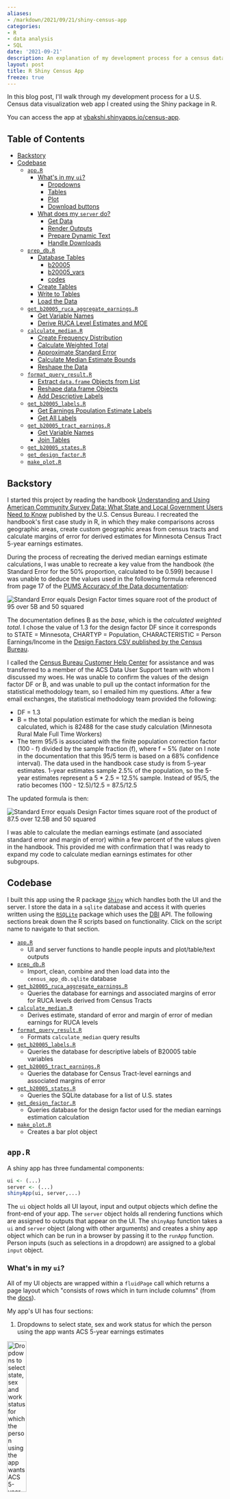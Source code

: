 ```yaml
---
aliases:
- /markdown/2021/09/21/shiny-census-app
categories:
- R
- data analysis
- SQL
date: '2021-09-21'
description: An explanation of my development process for a census data shiny app
layout: post
title: R Shiny Census App
freeze: true
---
```


In this blog post, I'll walk through my development process for a U.S. Census data visualization web app I created using the Shiny package in R. 

You can access the app at [vbakshi.shinyapps.io/census-app](http://vbakshi.shinyapps.io/census-app). 

## Table of Contents

- [Backstory](#backstory)
- [Codebase](#codebase)
  - [`app.R`](#app.r)
    - [What's in my `ui`?](#whats-in-my-ui)
      - [Dropdowns](#dropdowns)
      - [Tables](#tables)
      - [Plot](#plot)
      - [Download buttons](#download-buttons)
    - [What does my `server` do?](#what-does-my-server-do)
      - [Get Data](#get-data)
      - [Render Outputs](#render-outputs)
      - [Prepare Dynamic Text](#prepare-dynamic-text)
      - [Handle Downloads](#handle-downloads)
  - [`prep_db.R`](#prep_db.r)
    - [Database Tables](#database-tables)
      - [b20005](#b20005)
      - [b20005_vars](#b20005_vars)
      - [codes](#codes)
    - [Create Tables](#create-tables)
    - [Write to Tables](#write-to-tables)
    - [Load the Data](#load-the-data)
  - [`get_b20005_ruca_aggregate_earnings.R`](#get_b20005_ruca_aggregate_earnings.r)
    - [Get Variable Names](#get-variable-names)
    - [Derive RUCA Level Estimates and MOE](#derive-ruca-level-estimates-and-moe)
  - [`calculate_median.R`](#calculate_median.r)
    - [Create Frequency Distribution](#create-frequency-distribution)
    - [Calculate Weighted Total](#calculate-weighted-total)
    - [Approximate Standard Error](#approximate-standard-error)
    - [Calculate Median Estimate Bounds](#calculate-median-estimate-bounds)
    - [Reshape the Data](#reshape-the-data)
  - [`format_query_result.R`](#format_query_result.r)
    - [Extract `data.frame` Objects from List](#extract-data.frame-objects-from-list)
    - [Reshape data.frame Objects](#reshape-data.frame-objects)
    - [Add Descriptive Labels](#add-descriptive-labels)
  - [`get_b20005_labels.R`](#get_b20005_labels.r)
    - [Get Earnings Population Estimate Labels](#get-earnings-population-estimate-labels)
    - [Get All Labels](#get-all-labels)
  - [`get_b20005_tract_earnings.R`](#get_b20005_tract_earnings.r)
    - [Get Variable Names](#get-variable-names-1)
    - [Join Tables](#join-tables)
  - [`get_b20005_states.R`](#get_b20005_states.r)
  - [`get_design_factor.R`](#get_design_factor.r)
  - [`make_plot.R`](#make_plot.r)

## <a name="#backstory"></a>Backstory

I started this project by reading the handbook <a href="https://www.census.gov/content/dam/Census/library/publications/2020/acs/acs_state_local_handbook_2020.pdf">Understanding and Using American Community Survey Data: What State and Local Government Users Need to Know</a> published by the U.S. Census Bureau. I recreated the handbook's first case study in R, in which they make comparisons across geographic areas, create custom geographic areas from census tracts and calculate margins of error for derived estimates for Minnesota Census Tract 5-year earnings estimates. 

During the process of recreating the derived median earnings estimate calculations, I was unable to recreate a key value from the handbook (the Standard Error for the 50% proportion, calculated to be 0.599) because I was unable to deduce the values used in the following formula referenced from page 17 of the <a href="https://www2.census.gov/programs-surveys/acs/tech_docs/pums/accuracy/2015_2019AccuracyPUMS.pdf">PUMS Accuracy of the Data documentation</a>:

![Standard Error equals Design Factor times square root of the product of 95 over 5B and 50 squared](se_formula_original.png)

The documentation defines B as the _base_, which is the _calculated weighted total_. I chose the value of 1.3 for the design factor DF since it corresponds to STATE = Minnesota, CHARTYP = Population, CHARACTERISTIC = Person Earnings/Income in the <a href="https://www2.census.gov/programs-surveys/acs/tech_docs/pums/accuracy/2019_PUMS_5yr_Design_Factors.csv">Design Factors CSV published by the Census Bureau</a>.

I called the <a href="https://www.census.gov/programs-surveys/acs/contact.html">Census Bureau Customer Help Center</a> for assistance and was transferred to a member of the ACS Data User Support team with whom I discussed my woes. He was unable to confirm the values of the design factor DF or B, and was unable to pull up the contact information for the statistical methodology team, so I emailed him my questions. After a few email exchanges, the statistical methodology team provided the following:

- DF = 1.3
- B = the total population estimate for which the median is being calculated, which is 82488 for the case study calculation (Minnesota Rural Male Full Time Workers)
- The term 95/5 is associated with the finite population correction factor (100 - f) divided by the sample fraction (f), where f = 5% (later on I note in the documentation that this 95/5 term is based on a 68% confidence interval). The data used in the handbook case study is from 5-year estimates. 1-year estimates sample 2.5% of the population, so the 5-year estimates represent a 5 * 2.5 = 12.5% sample. Instead of 95/5, the ratio becomes (100 - 12.5)/12.5 = 87.5/12.5

The updated formula is then:

![Standard Error equals Design Factor times square root of the product of 87.5 over 12.5B and 50 squared](se_formula_modified.png)

I was able to calculate the median earnings estimate (and associated standard error and margin of error) within a few percent of the values given in the handbook. This provided me with confirmation that I was ready to expand my code to calculate median earnings estimates for other subgroups.

## <a name="#codebase"></a>Codebase

I built this app using the R package <a href="https://shiny.rstudio.com/reference/shiny/latest/">`Shiny`</a> which handles both the UI and the server. I store the data in a `sqlite` database and access it with queries written using the <a href="https://cran.r-project.org/web/packages/RSQLite/RSQLite.pdf">`RSQLite`</a> package which uses the <a href="https://dbi.r-dbi.org/reference/">DBI</a> API. The following sections break down the R scripts based on functionality. Click on the script name to navigate to that section.

- [`app.R`](#app.r)
  - UI and server functions to handle people inputs and plot/table/text outputs
- [`prep_db.R`](#prep-db-r)
  - Import, clean, combine and then load data into the `census_app_db.sqlite` database
- [`get_b20005_ruca_aggregate_earnings.R`](#get-b20005-ruca-aggregate-earnings-r)
  - Queries the database for earnings and associated margins of error for RUCA levels derived from Census Tracts
- [`calculate_median.R`](#calculate-median-r)
  - Derives estimate, standard of error and margin of error of median earnings for RUCA levels
- [`format_query_result.R`](#format-query-result-r)
  - Formats `calculate_median` query results
- [`get_b20005_labels.R`](#get-b20005-labels-r)
  - Queries the database for descriptive labels of B20005 table variables
- [`get_b20005_tract_earnings.R`](#get-b20005-tract-earnings)
  - Queries the database for Census Tract-level earnings and associated margins of error 
- [`get_b20005_states.R`](#get-b20005-states-r)
  - Queries the SQLite database for a list of U.S. states 
- [`get_design_factor.R`](#get-design-factor-r)
  - Queries database for the design factor used for the median earnings estimation calculation
- [`make_plot.R`](#make-plot-r)
  - Creates a bar plot object

## <a name="#app-r"></a>`app.R`

A shiny app has three fundamental components:

```R
ui <- (...)
server <- (...)
shinyApp(ui, server,...)
```
The `ui` object holds all UI layout, input and output objects which define the front-end of your app. The `server` object holds all rendering functions which are assigned to outputs that appear on the UI. The `shinyApp` function takes a `ui` and `server` object (along with other arguments) and creates a shiny app object which can be run in a browser by passing it to the `runApp` function. Person inputs (such as selections in a dropdown) are assigned to a global `input` object.

### <a name="whats-in-my-ui"></a>What's in my `ui`?

All of my UI objects are wrapped within a `fluidPage` call which returns a page layout which "consists of rows which in turn include columns" (from the [docs](https://shiny.rstudio.com/reference/shiny/latest/fluidPage.html)).

My app's UI has four sections:

1. Dropdowns to select state, sex and work status for which the person using the app wants ACS 5-year earnings estimates

<img src="ui_dropdowns.png" alt="Dropdowns to select state, sex and work status for which the person using the app wants ACS 5-year earnings estimates" width="30%"/>

2. A table with the estimate, standard error and margin of error for median earnings

![A table with the estimate, standard error and margin of error for median earnings](median_table.png)

3. A bar plot of population estimates for earnings levels for the selected state, sex, work status and RUCA (Rural-Urban Commuting Areas) level

![A bar plot of population estimates for earnings levels for the selected state, sex, work status and RUCA (Rural-Urban Commuting Areas) level](bar_plot.png)

4. A table with population estimates for earnings levels for each RUCA level for the selected state, sex and work status

Each section has a download button so that people can get the CSV files or plot image for their own analysis and reporting.
Each section is separated with `markdown('---')` which renders an HTML horizontal rule (`<hr>`).

#### <a href="dropdowns"></a>Dropdowns

Dropdowns (the HTML `<select>` element) are a type of UI Input. I define each with an `inputId` which is a `character` object for reference on the server-side, a label `character` object which is rendered above the dropdown, and a `list` object which defines the dropdown options.

```R
selectInput(
  inputId = "...",
  label = "...",
  choices = list(...)
)
```
In some cases, I want the person to see a `character` object in the dropdown that is more human-readable (e.g. `"Large Town"`) but use a corresponding input value in the server which is more computer-readable (e.g. `"Large_Town`). To achieve this, I use a named `character` vector where the names are displayed in the dropdown, and the assigned values are assigned to the global `input`:

```R
selectInput(
     inputId = "ruca_level",
     label = "Select RUCA Level",
     choices = list(
       "RUCA LEVEL" = c(
       "Urban" = "Urban", 
       "Large Town" = "Large_Town", 
       "Small Town" = "Small_Town", 
       "Rural" = "Rural"))
     )
```
In this case, if the person selects `"Large Town"` the value assigned to `input$ruca_level` is `"Large_Town"`.


#### <a name="tables"></a>Tables

Tables (the HTML `<table>` element) are a type of UI Output. I define each with an `outputId` for reference in the server.

```R
tableOutput(outputId = "...")
```

#### <a name="plot"></a>Plot

Similarly, a plot (which is rendered as an HTML `<img>` element) is a type of UI Output. I define each with an `outputId`.

```R
plotOutput(outputId = "...")
```

#### <a name="download-buttons"></a>Download Buttons
The download button (an HTML `<a>` element) is also a type of UI Output. I define each with an `outputId` and `label` (which is displayed as the HTML `textContent` attribute of the `<a>` element).

```R
downloadButton(
  outputId = "...",
  label = "..."
)
```

### <a name="what-does-my-server-do"></a>What does my `server` do?
The server function has three parameters: `input`, `output` and `session`. The `input` object is a `ReactiveValues` object which stores all UI Input values, which are accessed with `input$inputId`. The `output` object similarly holds UI Output values at `output$outputId`. I do not use the `session` object in my app (yet).

My app’s server has four sections:

1. Get data from the SQLite database
2. Render table and plot outputs
3. Prepare dynamic text (for filenames and the plot title)
4. Handle data.frame and plot downloads

#### <a name="get-data"></a>Get Data
There are three high-level functions which call query/format/calculation functions to return the data in the format necessary to produce table, text, download and plot outputs:

- The `earnings_data` function passes the person-selected dropdown options `input$sex`, `input$work_status` and `input$state` to the `get_b20005_ruca_aggregate_earnings` function to get a query result from the SQLite database. That function call is passed to `format_earnings`, which in turn is passed to the `reactive` function to make it a reactive expression. Only reactive expressions (and reactive endpoints in the `output` object) are allowed to access the `input` object which is a reactive source. You can read more about Shiny's "reactive programming model" in this [excellent article](https://shiny.rstudio.com/articles/reactivity-overview.html). 

```R
earnings_data <- reactive(
  format_earnings(
    get_b20005_ruca_aggregate_earnings(
      input$sex, 
      input$work_status, 
      input$state)))
```

- The `design_factor` function passes the `input$state` selection to the `get_design_factor` function which in turn is passed to the `reactive` function.

```R
design_factor <- reactive(get_design_factor(input$state))
```
- The `median_data` function passes the return values from `earnings_data()` and `design_factor()` to the `calculate_median` function which in turn is passed to the `reactive` function.

```R
median_data <- reactive(calculate_median(earnings_data(), design_factor()))
```


#### <a name="render-outputs"></a>Render Outputs
I have two reactive endpoints for table outputs, and one endpoint for a plot. The table outputs use `renderTable` (with row names displayed) with the `data.frame` coming from `median_data()` and `earnings_data()`. The plot output uses `renderPlot`, and a helper function `make_plot` to create a bar plot of `earnings_data()` for a person-selected `input$ruca_level` with a title created with the helper function `earnings_plot_title()`.

```R
output$median_data <- renderTable(
  expr = median_data(), 
  rownames = TRUE)
  
output$earnings_data <- renderTable(
  expr = earnings_data(), 
  rownames = TRUE)
    
output$earnings_histogram <- renderPlot(
  expr = make_plot(
    data=earnings_data(), 
    ruca_level=input$ruca_level, 
    plot_title=earnings_plot_title()))
```

#### <a name="prepare-dynamic-text"></a>Prepare Dynamic Text
I created four functions that generate filenames for the `downloadHandler` call when the corresponding `downloadButton` gets clicked, one function that generates the title used to generate the bar plot, and one function which takes computer-readable `character` objects (e.g. `"Large_Town"`) and maps it to and returns a more human-readable `character` object (e.g. `"Large Town"`). I chose to keep filenames more computer-readable (to avoid spaces) and the plot title more human-readable.

```R
get_pretty_text <- function(raw_text){
  text_map <- c("M" = "Male", 
  "F" = "Female",
  "FT" = "Full Time",
  "OTHER" = "Other",
  "Urban" = "Urban",
  "Large_Town" = "Large Town",
  "Small_Town" = "Small Town",
  "Rural" = "Rural")
  return(text_map[raw_text])
  }
 
earnings_plot_title <- function(){
  return(paste(
    input$state,
    get_pretty_text(input$sex),
    get_pretty_text(input$work_status),
    input$ruca_level,
    "Workers",
    sep=" "))
  }

b20005_filename <- function(){
    return(paste(
      input$state,
      get_pretty_text(input$sex),
      input$work_status,
      "earnings.csv",
      sep="_"
    ))
  }
  
median_summary_filename <- function() {
  paste(
    input$state,  
    get_pretty_text(input$sex), 
    input$work_status, 
    'estimated_median_earnings_summary.csv',  
    sep="_")
  }
  
ruca_earnings_filename <- function() {
  paste(
    input$state,  
    get_pretty_text(input$sex),  
    input$work_status, 
    'estimated_median_earnings_by_ruca_level.csv',  
    sep="_")
  }
  
earnings_plot_filename <- function(){
  return(paste(
    input$state,
    get_pretty_text(input$sex),
    input$work_status,
    input$ruca_level,
    "Workers.png",
    sep="_"))
  }
```

#### <a name="handle-downloads"></a>Handle downloads
I have five download buttons in my app: two which trigger a download of a zip file with two CSVs, two that downloads a single CSV, and one that downloads a single PNG. The `downloadHandler` function takes a `filename` and a `content` function to write data to a file.

In order to create a zip file, I use the `zip` base package function and pass it a vector with two filepaths (to which data is written using the base package's `write.csv` function) and a filename. I also specify the `contentType` as `"application/zip"`. In the zip file, one of the CSVs contains a query result from the `b20005` SQLite database table with earnings data, and the other file, `"b20005_variables.csv"` contains B20005 table variable names and descriptions. In order to avoid the files being written locally before download, I create a temporary directory with `tempdir` and prepend it to the filename to create the filepath.

For the bar plot image download, I use the `ggplot2` package's `ggsave` function, which takes a filename, a plot object (returned from the `make_plot` helper function) and the `character` object `"png"` (for the `device` parameter).

```R
output$download_selected_b20005_data <- downloadHandler(
    filename = "b20005_data.zip",
    content = function(fname) {
      # Create a temporary directory to prevent local storage of new files
      temp_dir <- tempdir()
      
      # Create two filepath character objects and store them in a list
      # which will later on be passed to the `zip` function
      path1 <- paste(temp_dir, '/', b20005_filename(), sep="")
      path2 <- paste(temp_dir, "/b20005_variables.csv", sep="")
      fs <- c(path1, path2)
      
      # Create a CSV with person-selection input values and do not add a column
      # with row names
      write.csv(
        get_b20005_earnings(input$state, input$sex, input$work_status), 
        path1,
        row.names = FALSE)
      
      # Create a CSV for table B20005 variable names and labels for reference
      write.csv(
        get_b20005_ALL_labels(),
        path2,
        row.names = FALSE)
      
      # Zip together the files and add flags to maximize compression
      zip(zipfile = fname, files=fs, flags = "-r9Xj")
    },
    contentType = "application/zip"
  )
  
output$download_all_b20005_data <- downloadHandler(
  filename = "ALL_B20005_data.zip",
  content = function(fname){
    path1 <- "ALL_B20005_data.csv"
    path2 <- "b20005_variables.csv"
    fs <- c(path1, path2)
    
    write.csv(
      get_b20005_earnings('ALL', 'ALL', 'ALL'),
      path1,
      row.names = FALSE)
    
    write.csv(
      get_b20005_ALL_labels(),
      path2,
      row.names = FALSE)
    
    zip(zipfile = fname, files=fs, flags = "-r9Xj")
    },
    contentType = "application/zip"
  )
  
output$download_median_summary <- downloadHandler(
  filename = median_summary_filename(),
  content = function(file) {
    write.csv(median_data(), file)
    }
  )
  
output$download_earnings_plot <- downloadHandler(
  filename = earnings_plot_filename(),
  content = function(file) {
    ggsave(
      file, 
      plot = make_plot(
        data=earnings_data(), 
        ruca_level=input$ruca_level, 
        plot_title=earnings_plot_title()), 
        device = "png")
      }
  )
  
output$download_ruca_earnings <- downloadHandler(
  filename = ruca_earnings_filename(),
  content = function(file) {
    write.csv(earnings_data(), file)
  }
  )
```

---

## <a name="prep-db-r"></a>`prep_db.R`
This script is meant to be run locally, and is not deployed, as doing so would create a long delay to load the app.

### <a name="database-tables"></a>Database Tables 

The database diagram is shown below (created using <a href="https://dbdiagram.io">dbdiagram.io</a>):

![Database diagram showing the database table schemas and their relationships](census-app-db.jpg)

I have five tables in my database:

### <a name="b20005"></a>b20005
Holds the data from the ACS 2015-2019 5-year detailed table B20005 (Sex By Work Experience In The Past 12 Months By Earnings In The Past 12 Months). This includes earnings estimates and margins of errors for Male and Female, Full Time and Other workers, for earning ranges (No earnings, $1 - $2499, $2500 - $4999, ..., $100000 or more). The following table summarizes the groupings of the (non-zero earnings) variables relevant to this app:

<br>

|Variable|Demographic|
|:-:|:-:|
|B20005_003 to B20005_025|Male Full Time Workers|
|B20005_029 to B20005_048|Male Other Workers|
|B20005_050 to B20005_072|Female Full Time Workers|
|B20005_076 to B20005_095|Female Other Workers|

<br>

### <a name="b20005-vars"></a>b20005_vars

Has the name (e.g. B20005_003E) and label (e.g. "Estimate!!Total!!Male!!Worked full-time, year-round in the past 12 months") for all B20005 variables. Variable names ending with an `E` are estimates, and those ending with `M` are margins of error.
- `ruca` contains RUCA (Rural-Urban Commuting Area) codes published by the <a href="https://www.ers.usda.gov/data-products/rural-urban-commuting-area-codes.aspx">U.S. Department of Agriculture Economic Research Service</a> which classify U.S. census tracts using measures of population density. The following table shows the code ranges relevant to this app:

<br>

|RUCA Code|RUCA Level|
|:-:|:-:|
|1-3|Urban|
|4-6|Large Town|
|7-9|Small Town|
|10|Rural|
|99|Zero Population|

<br>

### <a name="codes"></a>codes
olds state FIPS (Federal Information Processing Standards) codes and RUCA levels
- `design_factors` contains Design Factors for different characteristics (e.g. Person Earnings/Income) which are used to determine "the standard error of total and percentage sample estimates", and "reflect the effects of the actual sample design and estimation procedures used for the ACS." (<a href="https://www2.census.gov/programs-surveys/acs/tech_docs/pums/accuracy/2015_2019AccuracyPUMS.pdf">2015-2019 PUMS 5-Year Accuracy of the Data</a>).

In `prep_db.R`, I use the `DBI` package, `censusapi` and `base` R functions to perform the following protocol for each table:

### <a name="load-the-data"></a>Load the Data

- For tables `b20005` and `b20005_vars`, I use the `censusapi::getCensus` and `censusapi::listCensusMetadata` repsectively to get the data


```R
# TABLE b20005_vars ------------------------------
b20005_vars <- listCensusMetadata(
  name = 'acs/acs5',
  vintage = 2015,
  type = 'variables',
  group = 'B20005')
  
 # TABLE b20005 ----------------------------------
 b20005 <- getCensus(
  name = 'acs/acs5',
  region = "tract:*",
  regionin = regionin_value,
  vintage = 2015,
  vars = b20005_vars$name,
  key="..."
  )
```


- For tables `codes`, `ruca`, and `design_factors` I load the data from CSVs that I either obtained (in the case of the <a href="https://www2.census.gov/programs-surveys/acs/tech_docs/pums/accuracy/2019_PUMS_5yr_Design_Factors.csv">Design Factors</a>) or created (in the case of the codes and RUCA levels)


```R
 # TABLE codes ----------------------------------
state_codes <- read.csv(
  "data/state_codes.csv",
  colClasses = c(
    "character", 
    "character", 
    "character")
)

ruca_levels <- read.csv(
  "data/ruca_levels.csv",
  colClasses = c(
    "character",
    "character",
    "character")
)
```

### <a name="create-tables"></a>Create Tables

Once the data is ready, I use `DBI::dbExecute` to run a SQLite command to create each table. The relationships shown in the image above dictate which fields create the primary key (in some cases, a compound primary key) as listed below:

|Table|Primary Key|Notes|
|:-:|:-:|:-:|
|`b20005 `|`(state, county, tract)`)|Foreign key for table `ruca`|
|`b20005_vars`|`name`|e.g. `B20005_001E`|
|`ruca`|`TRACTFIPS`|Foreign key for table `b20005`|
|`codes`|`(CODE, DESCRIPTION)`|e.g. `(1, "Urban")`| 
|`design_factors`|`(ST, CHARACTERISTIC)`|e.g. `("27", "Person Earnings/Income")`|

### <a name="write-to-tables"></a>Write to Tables

Once the table has been created in the database, I write the `data.frame` to the corresponding table with the following call:

```R
dbWriteTable(census_app_db, "<table name>", <data.frame>, append = TRUE
```

---

## <a name="get-b20005-ruca-aggregate-earnings-r"></a>`get_b20005_ruca_aggregate_earnings.R`
The function inside this script (with the same name), receives inputs from the server, sends queries to the database and returns the results. This process involves two steps:

### <a name="get-variable-names"></a>Get Variable Names
The person using the app selects Sex (M or F), Work Status (Full Time or Other) and State (50 states + D.C. + Puerto Rico) for which they want to view and analyze earnings data. As shown above, different variables in table `b20005` correspond to different sexes and work statuses, and each tract for which there is all that earnings data resides in a given state. 

I first query `b20005_vars` to get the relevent variables names which will be used in the query to `b20005`, as shown below. `name`s that end with "M" (queried with the wilcard `'%M'`) are for margins of error and those that end with "E" (wildcard `'%E'`) are for estimates.

```R
vars <- dbGetQuery(
    census_app_db, 
    "SELECT name FROM b20005_vars 
    WHERE label LIKE $label_wildcard 
    AND name LIKE '%M'",
    params=list(label_wildcard=label_wildcard))
```
The `b20005_vars.label` column holds long string labels (which follow a consistent pattern, which is captured by the `$label_wildcard`) that describe the variable's contents. Here are a couple of examples:
<br>

|`b20005_vars.name`|`b20005_vars.label`|
|:-:|:-:|
|`B20005_053E`|`"Estimate!!Total!!Female!!Worked full-time, year-round in the past 12 months!!With earnings"`)|
|`B20005_076M`|`"Margin of Error!!Total!!Female!!Other!!With earnings!!$1 to $2,499 or loss"`|

<br>

Since the `label` string contains the sex and work status, I assign a `label_wildcard` based on the person inputs from the sex and work status UI dropdowns.

```R
# Prepare wildcard for query parameter `label_wildcard`
  if (sex == 'M') {
    if (work_status == 'FT') { label_wildcard <- "%!!Male!!Worked%" }
    if (work_status == 'OTHER') { label_wildcard <- "%!!Male!!Other%" }
  }
  
  if (sex == 'F') {
    if (work_status == 'FT') { label_wildcard <- "%!!Female!!Worked%" }
    if (work_status == 'OTHER') { label_wildcard <- "%!!Female!!Other%" }
  }
```

### <a name="derive-ruca-level-estimates-and-moe"></a>Derive RUCA Level Estimates and MOE 

Once the variables are returned, the actual values are queried from `b20005`, grouped by RUCA level. The ACS handbook <a href="https://www.census.gov/content/dam/Census/library/publications/2020/acs/acs_general_handbook_2020.pdf">Understanding and Using American Community Survey Data: What All Data Users Need to Know</a> shows how to calculate that margin of error for derived estimates. In our case, the margin of error for a RUCA level such as "Urban" for a given state is derived from the margin of error of individual Census Tracts using the formula below:

![The MOE for a sum of estimates is the square root of the sum of MOEs squared](moe_formula.png)

Translating this to a SQLite query:

```R
# Construct query string to square root of the sum of margins of error squared grouped by ruca level
query_string <- paste0(
    "SQRT(SUM(POWER(b20005.", vars$name, ", 2))) AS ", vars$name, collapse=",")
```
Where `vars$name` is a list of variable names, and the `collapse` parameter converts a list or vector to a string. The beginning of that `query_string` looks like:

```R
"SQRT(SUM(POWER(b20005.B20005_001M, 2))) AS B20005_001M, SQRT(..."
```

The query is further built by adding the rest of the SQL statements:

```R
query_string <- paste(
    "SELECT ruca.DESCRIPTION,",
    query_string,
    "FROM 'b20005' 
    INNER JOIN ruca 
    ON b20005.state || b20005.county || b20005.tract = ruca.TRACTFIPS
    WHERE 
    b20005.state = $state
    GROUP BY ruca.DESCRIPTION"
  )
```

The `ruca.DESCRIPTION` column, which contains RUCA levels (e.g. `"Urban"`) is joined onto `b20005` from the `ruca` table using the foreign keys representing the Census Tract FIPS code (`TRACTFIPS` for the `ruca` table and the concatenated field `state || county || tract` for `b20005`). The `$state` parameter is assigned the person-selected `state` input, and the columns are aggreaggated by RUCA levels (i.e. `GROUP BY ruca.DESCRIPTION`). Finally, the RUCA level and square root of the sum of MOEs squared are `SELECT`ed from the joined tables.

The query for estimates is simpler than MOEs, because estimates only need to be summed over RUCA levels:

```R
# Construct a query to sum estimates grouped by ruca level
  query_string <- paste0("SUM(b20005.",vars$name, ") AS ", vars$name, collapse=",")
```

`get_b20005_ruca_aggregate_earnings` returns the query result `data.frame`s in a named `list`:

```R
return(list("estimate" = estimate_rs, "moe" = moe_rs))
```
---

## <a name="calculate-median-r"></a>`calculate_median.R`
The procedure for calculating a median earnings data estimate is shown starting on page 17 of the Accuracy of PUMS documentation. This script follows it closely:

### <a name="create-frequency-distribution"></a>Create Frequency Distribution 

1. _Obtain the weighted frequency distribution for the selected variable._ `data` is a `data.frame` with earning estimate values. The rows are the earning ranges and the columns are `ruca_level`s:

<br>

```R
cum_percent <- 100.0 * cumsum(data[ruca_level]) / sum(data[ruca_level])
```

### <a name="calculated-weighted-total"></a>Calculate Weighted Total

2. _Calculate the weighted total to yield the base, B._

<br>

```R
B <- colSums(data[ruca_level])
```

### <a name="approximate-standard-error"></a>Approximate Standard Error

3. _Approximate the standard error of a 50 percent proportion using the formula in Standard Errors for Totals and Percentages_. The `design_factor` is passed to this function by the server who uses the `get_design_factor` function explained below to query the `design_factors` table.

<br>

```R
se_50_percent <- design_factor * sqrt(87.5/(12.5*B) * 50^2)
```
### <a name="calculate-median-estimate-bounds"></a>Calculate Median Estimate Bounds 

4. _Create the variable p_lower by subtracting the SE from 50 percent. Create p_upper by adding the SE to 50 percent._

<br>

```R
p_lower <- 50 - se_50_percent
p_upper <- 50 + se_50_percent
```

5. _Determine the categories in the distribution that contain p_lower and p_upper_...

<br>

```R
# Determine the indexes of the cumulative percent data.frame corresponding  
# to the upper and lower bounds of the 50% proportion estimate
cum_percent_idx_lower <- min(which(cum_percent > p_lower))
cum_percent_idx_upper <- min(which(cum_percent > p_upper))
```

.._If p_lower and p_upper fall in the same category, follow step 6. If p_lower and p_upper fall in different categories, go to step 7..._

<br>

```R
# The median estimation calculation is handled differently based on 
# whether the upper and lower bound indexes are equal
    if (cum_percent_idx_lower == cum_percent_idx_upper) {
```
6. _If p_lower and p_upper fall in the same category, do the following:_

  - _Define A1 as the smallest value in that category._

<br>

```R
# A1 is the minimum earnings value (e.g. 30000) of the earning range 
# (e.g. 30000 to 34999) corresponding to the lower bound cumulative percent
A1 <- earnings[cum_percent_idx_lower, "min_earnings"]
```
  - _Define A2 as the smallest value in the next (higher) category._

<br>

```R
# A2 is the minimum earnings value of the earning range above the 
# earning range corresponding to the upper bound cumulative percent
A2 <- earnings[cum_percent_idx_lower + 1, "min_earnings"]
```

  - _Define C1 as the cumulative percent of units strictly less than A1._

<br>

```R
# C1 is the cumulative percentage of earnings one row below the 
# lower bound cumulative percent
C1 <- cum_percent[cum_percent_idx_lower - 1, ]
```
  - _Define C2 as the cumulative percent of units strictly less than A2._
 
<br>

```R
# C2 is the cumulative percentage of the earnings below the 
# lower bound cumulative percent
C2 <- cum_percent[cum_percent_idx_lower, ]
```

  - _Use the following formulas to approximate the lower and upper bounds for a confidence interval about the median_:

<br>

```R
# the lower bound of the median 
lower_bound <- (p_lower - C1) / (C2 - C1) * (A2 - A1) + A1
      
# the upper bound of the median
upper_bound <- (p_upper - C1) / (C2 - C1) * (A2 - A1) + A1
```
7. _If p_lower and p_upper fall in different categories, do the following_:

  - _For the category containing p_lower: Define A1, A2, C1, and C2 as described in step 6. Use these values and the formula in step 6 to obtain the lower bound._

<br>

```R
# A1, A2, C1 and C2 are calculated using the lower bound cumulative percent
# to calculate the lower bound of the median estimate
A1 <- earnings[cum_percent_idx_lower, "min_earnings"]
A2 <- earnings[cum_percent_idx_lower + 1, "min_earnings"]
C1 <- cum_percent[cum_percent_idx_lower - 1, ]
C2 <- cum_percent[cum_percent_idx_lower, ]
lower_bound <- (p_lower - C1) / (C2 - C1) * (A2 - A1) + A1
```

  - _For the category containing p_upper: Define new values for A1, A2, C1, and C2 as described in step 6. Use these values and the formula in step 6 to obtain the upper bound._

<br>

```R
# A1, A2, C1 and C2 are calculated using the upper bound cumulative percent
# to calculate the upper bound of the median estimate
A1 <- earnings[cum_percent_idx_upper, "min_earnings"]
A2 <- earnings[cum_percent_idx_upper + 1, "min_earnings"]
C1 <- cum_percent[cum_percent_idx_upper - 1,]
C2 <- cum_percent[cum_percent_idx_upper,]
upper_bound <- (p_upper - C1) / (C2 - C1) * (A2 - A1) + A1
```

8. _Use the lower and upper bounds approximated in steps 6 or 7 to approximate the standard error of the median. SE(median) = 1/2 X (Upper Bound – Lower Bound)_

<br>

```R
# The median earning estimate is the average of the upper and lower bounds
# of the median estimates calculated above in the if-else block
median_earnings <- 0.5 * (lower_bound + upper_bound)
    
# The median SE is half the distance between the upper and lower bounds
# of the median estimate
median_se <- 0.5 * (upper_bound - lower_bound)

# The 90% confidence interval critical z-score is used to calculate 
# the margin of error
median_90_moe <- 1.645 * median_se
```

### <a name="reshape-the-data"></a>Reshape the Data
Finally, a `data.frame` is returned, which will be displayed in a `tableOutput` element.

<br>

```R
# A data.frame will be displayed in the UI
median_data <- data.frame(
  "Estimate" = median_earnings,
  "SE" = median_se,
  "MOE" = median_90_moe
)
```
---

## <a name="format-query-result-r"></a>`format_query_result.R`

The purpose of this function is to receive two `data.frame` objects, one for earnings `estimate` values, and one for the corresponding `moe` values, and return a single `data.frame` which is ready to be displayed in a `tableOutput`.

### <a name="extract-data-frame-objects-from-list"></a>Extract `data.frame` Objects from List

Since `get_b20005_ruca_aggregate_earnings` returns a named list, I first pull out the `estimate` and `moe` `data.frame` objects:

<br>

```R
# Pull out query result data.frames from the list
estimate <- rs[["estimate"]]
moe <- rs[["moe"]]
```

### <a name="reshape-data-frame-objects"></a>Reshape data.frame Objects

These  `data.frame` objects have RUCA levels in the column `DESCRIPTION` and one column for each population estimate. For example, the `estimate` for Alabama Full Time Female workers looks like this:

||`DESCRIPTION`|...|`B20005_053E`|`B20005_054E`|`B20005_055E`|...|
|:-:|:-:|:-:|:-:|:-:|:-:|:-:|
|1|`Large Town`|...|149|257|546|...|
|2|`Rural`|...|75|66|351|...|
|3|`Small Town`|...|28|162|634|...|
|4|`Urban`|...|468|1061|4732|...|
|5|`Zero Population`|...|0|0|0|...|

The `moe` `data.frame` has a similar layout.

However, in the UI, I want the table to look like this:

![Population estimates for earnings levels from $1 to $2499 up to $100000 and more for Alabama Full Time Female Workers](alabama_ft_female_earnings_table.png)

To achieve this, I first `t`ranspose the `estimate` and `moe` `data.frame`s...

<br>

```R
# Transpose the query results
col_names <- estimate[,"DESCRIPTION"]
estimate <- t(estimate[-1])
colnames(estimate) <- col_names
  
col_names <- moe[,"DESCRIPTION"]
moe <- t(moe[-1])
colnames(moe) <- col_names
```

...then zip them together, keeping in mind that not all states have tracts designated with all RUCA levels:

<br>

```R
# Create a mapping to make column names more computer-readable
format_ruca_level <- c(
  "Urban" = "Urban", 
  "Large Town" = "Large_Town", 
  "Small Town" = "Small_Town", 
  "Rural" = "Rural",
  "Zero Population" = "Zero_Population")

# bind together estimate and corresponding moe columns
# some states do not have all RUCA levels
# for example, Connecticut does not have "Small Town" tracts

# Create empty objects
output_table <- data.frame(temp = matrix(NA, nrow = nrow(estimate), ncol = 0))
col_names <- c()

for (ruca_level in c("Urban", "Large Town", "Small Town", "Rural")) {
  if (ruca_level %in% colnames(estimate)) {
    output_table <- cbind(output_table, estimate[,ruca_level], moe[,ruca_level])
    
    # paste "_MOE" suffix for MOE columns
    col_names <- c(
      col_names,
      format_ruca_level[[ruca_level]],
      paste0(format_ruca_level[[ruca_level]], "_MOE"))
  }
}

# Replace old names with more computer-readable names
colnames(output_table) <- col_names
```
<br>

### <a name="add-descriptive-labels"></a>Add Descriptive Labels

Finally, `merge` the `output_table` `data.frame` with `labels` (long form description of the B20005 variables) which are retrieved from the database using the `get_b20005_labels` function explained later on in this post. Remember that the `label` is delimited with `"!!"` and the last substring contains earnings ranges (e.g. "$30,000 to $34,999"):

<br>

```R
# name rows as long-form labels, by splitting them by '!!' and 
# grabbing the last chunk which has dollar ranges e.g. 
# $30000 to $34999
output_table <- merge(output_table, labels, by.x = 0, by.y = "name")
split_label <- data.frame(
  do.call(
    'rbind', 
    strsplit(as.character(output_table$label),'!!',fixed=TRUE)))

rownames(output_table) <- split_label$X6
```
<br>

---

## <a name="get-b20005-labels-r"></a>`get_b20005_labels.R`
This script contains two helper functions to retrieve the `label` column from the `b20005_vars` table. 

### <a name="get-earnings-population-estimate-labels"></a>Get Earnings Population Estimate Labels

The first one, `get_b20005_labels` retrieves the variable `name` and `label` for earning range strings (e.g. "$30,000 to $34,999"):

<br>

```R
get_b20005_labels <- function() {
  census_app_db <- dbConnect(RSQLite::SQLite(), "census_app_db.sqlite")
  rs <- dbGetQuery(
    census_app_db, 
    "SELECT 
      name, label
    FROM 'b20005_vars' 
    WHERE 
      label LIKE '%$%'
    ORDER BY name"
    )
  dbDisconnect(census_app_db)
  return(rs)
}
```
<br>

### <a name="get-all-labels"></a>Get All Labels

The second function, `get_b20005_ALL_labels` returns the whole table:

<br>

```R
get_b20005_ALL_labels <- function() {
  census_app_db <- dbConnect(RSQLite::SQLite(), "census_app_db.sqlite")
  rs <- dbGetQuery(
    census_app_db, 
    "SELECT 
      name, label
    FROM 'b20005_vars' 
    ORDER BY name"
  )
  dbDisconnect(census_app_db)
  return(rs)
}
```

<br>

---

## <a name="get-b20005-tract-earnings-r"></a>`get_b20005_tract_earnings.R`
This function is similar to `get_b20005_ruca_aggregate_earnings` but does not aggregate by RUCA level, and also includes Census Tracts that are not designated a RUCA level. The `label_wildcard` is constructed the same way as before.

### <a name="get-variable-names-tract"></a>Get Variable Names
The variable `name`s are obtained for both margin of error and estimates in the same query:

<br>

```R
 # Get b20005 variable names (estimates and moe)
vars <- dbGetQuery(
  census_app_db, 
  "SELECT name FROM b20005_vars 
  WHERE label LIKE $label_wildcard",
  params=list(label_wildcard=label_wildcard)
  )
```

<br>

### <a name="#join-tables"></a>Join Tables

The tract-level earnings are queried with the following, using a `LEFT JOIN` between `b20005` and `ruca` tables to include tracts that do not have a RUCA level.

<br>

```R
# Construct query to get tract-level earnings data
query_string <- paste(
  "SELECT ruca.DESCRIPTION,
  b20005.state || b20005.county || b20005.tract AS TRACTFIPS,",
  paste0(vars$name, collapse=","),
  "FROM b20005 
  LEFT JOIN ruca 
  ON b20005.state || b20005.county || b20005.tract = ruca.TRACTFIPS
  WHERE 
  b20005.state LIKE $state")
```

<br>

---

## <a name="get-b20005-states-r"></a>`get_b20005_states.R`
This function retrieves state codes and names from the `codes` table, and is used to assign `choices` to `selectInput` dropdowns. `"United States"` which has a FIPS code of `"00"` is excluded because the `b20005` table contains state-level data only. The query result is sorted by the state name so that the dropdown menu `choices` are in ascending alphabetical order.

```R
states <- dbGetQuery(
  census_app_db, 
  "SELECT DESCRIPTION, CODE
  FROM codes 
  WHERE CATEGORY = 'state'
  AND CODE <> '00'
  ORDER BY DESCRIPTION")
```

<br>

---

## <a name="get-design-factor-r"></a>`get_design_factor.R`
This function retrieves a single numeric Design Factor for the "Person Earnings/Income" characteristic from the `design_factors` table for a given `state` parameter:

<br>

```R
rs <- dbGetQuery(
  census_app_db, 
  "SELECT DESIGN_FACTOR FROM design_factors
  WHERE ST = $state
  AND CHARACTERISTIC = 'Person Earnings/Income'",
  params = list(state=state))

rs <- as.numeric(rs[1, "DESIGN_FACTOR"])
```

<br>

---

## <a name="make-plot-r"></a>`make_plot.R`
This is function creates a `ggplot.bar_plot` object using a given data, RUCA level, and title. The x-axis labels are rotated, both axis labels are resized, and plot title and subtitle are formatted.

<br>

```R
make_plot <- function(data, ruca_level, plot_title){
  # Prepare x-axis factor for `aes` parameter
  xs <- rownames(data)
  xs <- factor(xs, xs)

  bar_plot <- ggplot(
    data=data,
    aes(x=xs, y=get(ruca_level))) + 
    geom_bar(stat='identity') + 

    theme(
      # Rotate x-axis labels
      axis.text.x=element_text(
        angle = -90, 
        vjust = 0.5, 
        hjust=1, 
        size=12),

      # Resize x-axis labels and move them away from axis
      axis.title.x=element_text(vjust=-0.75,size=14),

      # Resize y-axis labels
      axis.text.y=element_text(size=12),
      axis.title.y=element_text(size=14),

      # Set plot title and subtitle font and placement
      plot.title = element_text(size = 18, hjust=0.5, face='bold'),
      plot.subtitle = element_text(size = 12, hjust=0.5)) +

    labs(x="Earnings", y="Population Estimate") + 
    ggtitle(plot_title, subtitle="Population Estimate by Earnings Level")

  return (bar_plot)
}
```

<br>

---

<br>
